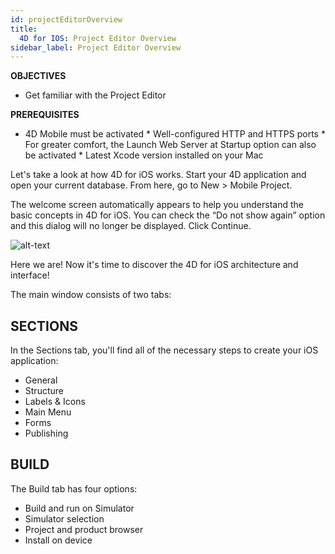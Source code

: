 ```yaml
---
id: projectEditorOverview
title:
  4D for IOS: Project Editor Overview
sidebar_label: Project Editor Overview
---
```



<div class = "objectives">
<b>OBJECTIVES</b>

* Get familiar with the Project Editor
</div>

<div class = "prerequisites">
<b>PREREQUISITES</b>

* 4D Mobile must be activated * Well-configured HTTP and HTTPS ports * For greater comfort, the Launch Web Server at Startup option can also be activated * Latest Xcode version installed on your Mac </div> 

Let's take a look at how 4D for iOS works. Start your 4D application and open your current database. From here, go to New > Mobile Project.

The welcome screen automatically appears to help you understand the basic concepts in 4D for iOS. You can check the “Do not show again” option and this dialog will no longer be displayed. Click Continue.

![alt-text](assets/4DforiOSOverview/Welcome-Screen-4D-for-iOS.png)

Here we are! Now it's time to discover the 4D for iOS architecture and interface!

The main window consists of two tabs:

## SECTIONS

In the Sections tab, you'll find all of the necessary steps to create your iOS application:

* General
* Structure
* Labels & Icons
* Main Menu
* Forms
* Publishing

## BUILD

The Build tab has four options:

* Build and run on Simulator
* Simulator selection
* Project and product browser
* Install on device